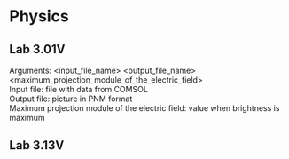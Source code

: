 # Physics

## Lab 3.01V

Arguments: <input_file_name> <output_file_name> <maximum_projection_module_of_the_electric_field>  
Input file: file with data from COMSOL  
Output file: picture in PNM format  
Maximum projection module of the electric field: value when brightness is maximum  

## Lab 3.13V
